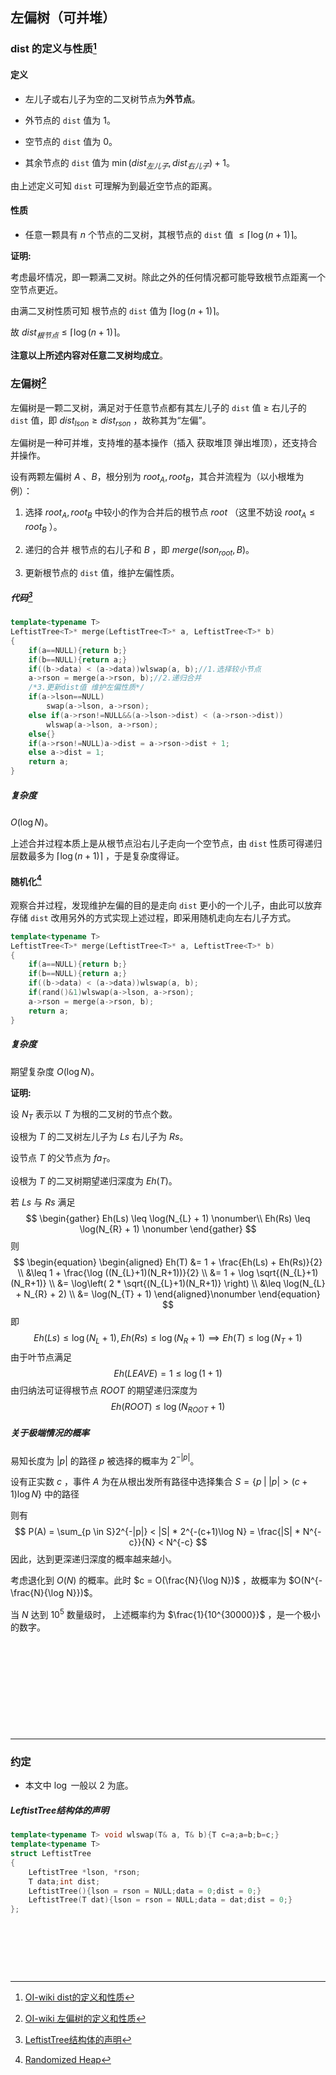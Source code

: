 ## 左偏树（可并堆）

### dist 的定义与性质[^1]

#### 定义

- 左儿子或右儿子为空的二叉树节点为**外节点**。

- 外节点的 `dist` 值为 $1$。

- 空节点的 `dist` 值为 $0$。

- 其余节点的 `dist` 值为 $\min (dist_{左儿子}, dist_{右儿子}) + 1$。

由上述定义可知 `dist` 可理解为到最近空节点的距离。

#### 性质

- 任意一颗具有 $n$ 个节点的二叉树，其根节点的 `dist` 值 $\leq \lceil \log (n+1) \rceil$。

**证明:**

考虑最坏情况，即一颗满二叉树。除此之外的任何情况都可能导致根节点距离一个空节点更近。

由满二叉树性质可知 根节点的 `dist` 值为 $\lceil \log (n+1) \rceil$。

故 $dist_{根节点}\leq\lceil \log (n+1) \rceil$。

**注意以上所述内容对任意二叉树均成立**。



### 左偏树[^2]

左偏树是一颗二叉树，满足对于任意节点都有其左儿子的 `dist` 值 $\geq$ 右儿子的 `dist` 值，即 $dist_{lson} \geq dist_{rson}$ ，故称其为“左偏”。

左偏树是一种可并堆，支持堆的基本操作（插入 获取堆顶 弹出堆顶），还支持合并操作。

设有两颗左偏树 $A$ 、$B$，根分别为 $root_{A}, root_{B}$，其合并流程为（以小根堆为例）：

1. 选择 $root_{A}, root_{B}$ 中较小的作为合并后的根节点 $root$ （这里不妨设 $root_{A} \leq root_{B}$ ）。

2. 递归的合并 根节点的右儿子和 $B$ ，即 $merge(lson_{root}, B)$。

3. 更新根节点的 `dist` 值，维护左偏性质。

##### 代码[^3]


```cpp
template<typename T>
LeftistTree<T>* merge(LeftistTree<T>* a, LeftistTree<T>* b)
{
    if(a==NULL){return b;}
    if(b==NULL){return a;}
    if((b->data) < (a->data))wlswap(a, b);//1.选择较小节点
    a->rson = merge(a->rson, b);//2.递归合并
    /*3.更新dist值 维护左偏性质*/
    if(a->lson==NULL)
        swap(a->lson, a->rson);
    else if(a->rson!=NULL&&(a->lson->dist) < (a->rson->dist))
        wlswap(a->lson, a->rson);
    else{}
    if(a->rson!=NULL)a->dist = a->rson->dist + 1;
    else a->dist = 1;
    return a;
}
```

##### 复杂度

$O(\log N)$。

上述合并过程本质上是从根节点沿右儿子走向一个空节点，由 `dist` 性质可得递归层数最多为 $\lceil \log (n+1) \rceil$ ，于是复杂度得证。



#### 随机化[^4]

观察合并过程，发现维护左偏的目的是走向 `dist` 更小的一个儿子，由此可以放弃存储 `dist` 改用另外的方式实现上述过程，即采用随机走向左右儿子方式。

```cpp
template<typename T>
LeftistTree<T>* merge(LeftistTree<T>* a, LeftistTree<T>* b)
{
    if(a==NULL){return b;}
    if(b==NULL){return a;}
    if((b->data) < (a->data))wlswap(a, b);
    if(rand()&1)wlswap(a->lson, a->rson);
    a->rson = merge(a->rson, b);
    return a;
}
```

##### 复杂度

期望复杂度 $O(\log N)$。

**证明:**

设 $N_{T}$ 表示以 $T$ 为根的二叉树的节点个数。

设根为 $T$ 的二叉树左儿子为 $Ls$ 右儿子为 $Rs$。

设节点 $T$ 的父节点为 $fa_{T}$。

设根为 $T$ 的二叉树期望递归深度为 $Eh(T)$。

若 $Ls$ 与 $Rs$ 满足
$$
\begin{gather}
Eh(Ls) \leq \log(N_{L} + 1) \nonumber\\
Eh(Rs) \leq \log(N_{R} + 1) \nonumber
\end{gather}
$$
则
$$
\begin{equation}
\begin{aligned}
Eh(T) &= 1 + \frac{Eh(Ls) + Eh(Rs)}{2} \\
&\leq 1 + \frac{\log ((N_{L}+1)(N_R+1))}{2} \\
&= 1 + \log \sqrt{(N_{L}+1)(N_R+1)} \\
&= \log\left( 2 * \sqrt{(N_{L}+1)(N_R+1)} \right) \\
&\leq \log(N_{L} + N_{R} + 2) \\
&= \log(N_{T} + 1)
\end{aligned}\nonumber
\end{equation}
$$
即
$$
Eh(Ls) \leq \log(N_{L} + 1), Eh(Rs) \leq \log(N_{R} + 1) \implies Eh(T) \leq \log(N_{T} + 1)
$$
由于叶节点满足
$$
Eh(LEAVE) = 1 \leq \log(1 + 1)
$$
由归纳法可证得根节点 $ROOT$ 的期望递归深度为
$$
Eh(ROOT) \leq \log(N_{ROOT} + 1)
$$

##### 关于极端情况的概率

易知长度为 $|p|$ 的路径 $p$ 被选择的概率为 $2^{-|p|}$。

设有正实数 $c$ ，事件 $A$ 为在从根出发所有路径中选择集合 $S = \{ p \;\big|\; |p|>(c+1)\log N \}$ 中的路径

则有
$$
P(A) = \sum_{p \in S}2^{-|p|} < |S| * 2^{-(c+1)\log N} = \frac{|S| * N^{-c}}{N} < N^{-c}
$$
因此，达到更深递归深度的概率越来越小。

考虑退化到 $O(N)$ 的概率。此时 $c = O(\frac{N}{\log N})$ ，故概率为 $O(N^{-\frac{N}{\log N}})$。

当 $N$ 达到 $10^{5}$ 数量级时， 上述概率约为 $\frac{1}{10^{30000}}$ ，是一个极小的数字。

&nbsp;

&nbsp;

&nbsp;

&nbsp;

&nbsp;

---

### 约定

- 本文中 $\log$ 一般以 $2$ 为底。

##### LeftistTree结构体的声明

```cpp
template<typename T> void wlswap(T& a, T& b){T c=a;a=b;b=c;}
template<typename T>
struct LeftistTree
{
    LeftistTree *lson, *rson;
    T data;int dist;
    LeftistTree(){lson = rson = NULL;data = 0;dist = 0;}
    LeftistTree(T dat){lson = rson = NULL;data = dat;dist = 0;}
};
```

&nbsp;

&nbsp;

&nbsp;

[^1]:[OI-wiki dist的定义和性质](https://oi-wiki.org/ds/leftist-tree/#dist-%E7%9A%84%E5%AE%9A%E4%B9%89%E5%92%8C%E6%80%A7%E8%B4%A8)
[^2]: [OI-wiki 左偏树的定义和性质](https://oi-wiki.org/ds/leftist-tree/#%E5%B7%A6%E5%81%8F%E6%A0%91%E7%9A%84%E5%AE%9A%E4%B9%89%E5%92%8C%E6%80%A7%E8%B4%A8)
[^3]:[LeftistTree结构体的声明](#LeftistTree结构体的声明)
[^4]:[Randomized Heap](https://cp-algorithms.com/data_structures/randomized_heap.html)

